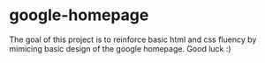 # google-homepage

The goal of this project is to reinforce basic html and css fluency by mimicing basic design of the google homepage. Good luck :)